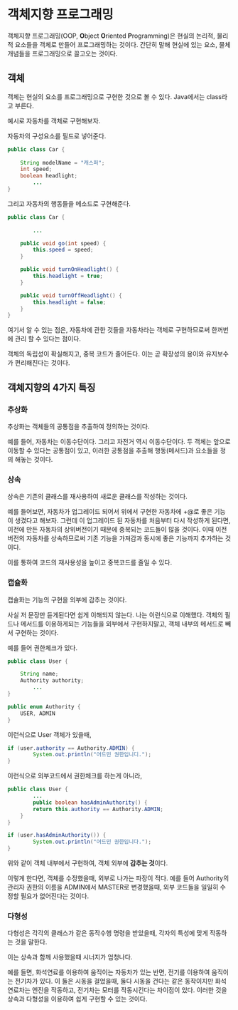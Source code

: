 # 객체지향 프로그래밍

객체지향 프로그래밍(OOP, **O**bject **O**riented **P**rogramming)은 현실의 논리적, 물리적 요소들을
객체로 만들어 프로그래밍하는 것이다. 간단히 말해 현실에 있는 요소, 물체 개념들을 프로그래밍으로 끌고오는 것이다. 

## 객체

객체는 현실의 요소를 프로그래밍으로 구현한 것으로 볼 수 있다.
Java에서는 class라고 부른다.

예시로 자동차를 객체로 구현해보자.

자동차의 구성요소를 필드로 넣어준다.

```java
public class Car {
 
    String modelName = "캐스퍼";
    int speed;
    boolean headlight;
		...
}
```

그리고 자동차의 행동들을 메소드로 구현해준다.

```java
public class Car {
		
		...

    public void go(int speed) {
        this.speed = speed;
    }

    public void turnOnHeadlight() {
        this.headlight = true;
    }

    public void turnOffHeadlight() {
        this.headlight = false;
    }
}
```


여기서 알 수 있는 점은, 자동차에 관한 것들을 자동차라는 객체로 구현하므로써
한꺼번에 관리 할 수 있다는 점이다.

객체의 독립성이 확실해지고, 중복 코드가 줄어든다.
이는 곧 확장성의 용이와 유지보수가 편리해진다는 것이다.

## 객체지향의 4가지 특징

### 추상화

추상화는 객체들의 공통점을 추출하여 정의하는 것이다.

예를 들어, 자동차는 이동수단이다. 그리고 자전거 역시 이동수단이다.
두 객체는 앞으로 이동할 수 있다는 공통점이 있고, 이러한 공통점을 추출해 
행동(메서드)과 요소들을 정의 해놓는 것이다. 

### 상속

상속은 기존의 클래스를 재사용하여 새로운 클래스를 작성하는 것이다.

예를 들어보면, 자동차가 업그레이드 되어서 위에서 구현한 자동차에 +@로 
좋은 기능이 생겼다고 해보자. 
그런데 이 업그레이드 된 자동차를 처음부터 다시 작성하게 된다면,
이전에 만든 자동차의 상위버전이기 때문에 중복되는 코드들이 많을 것이다.
이때 이전 버전의 자동차를 상속하므로써 기존 기능을 가져감과 동시에 
좋은 기능까지 추가하는 것이다.

이를 통하여 코드의 재사용성을 높이고 중복코드를 줄일 수 있다.

### 캡슐화

캡슐화는 기능의 구현을 외부에 감추는 것이다.

사실 저 문장만 듣게된다면 쉽게 이해되지 않는다.
나는 이런식으로 이해했다. 객체의 필드나 메서드를 이용하게되는 기능들을 
외부에서 구현하지말고, 객체 내부의 메서드로 빼서 구현하는 것이다.

예를 들어 권한체크가 있다.

```java
public class User {

    String name;
    Authority authority;
		...
}
```

```java
public enum Authority {
    USER, ADMIN
}
```

이런식으로 User 객체가 있을때,

```java
if (user.authority == Authority.ADMIN) {
		System.out.println("어드민 권한입니디.");
}
```

이런식으로 외부코드에서 권한체크를 하는게 아니라,

```java
public class User {
		...
		public boolean hasAdminAuthority() {
        return this.authority == Authority.ADMIN;
    }
}
```

```java
if (user.hasAdminAuthority()) {
		System.out.println("어드민 권한입니다.");
}
```

위와 같이 객체 내부에서 구현하여, 객체 외부에 **감추는 것**이다.

이렇게 한다면, 객체를 수정했을때, 외부로 나가는 파장이 적다.
예를 들어 Authority의 관리자 권한의 이름을 ADMIN에서 MASTER로 변경했을때,
외부 코드들을 일일히 수정할 필요가 없어진다는 것이다.

### 다형성

다형성은 각각의 클래스가 같은 동작수행 명령을 받았을때, 각자의 특성에 맞게 작동하는 것을 말한다.

이는 상속과 함께 사용했을때 시너지가 엄청나다.

예를 들면, 화석연료를 이용하여 움직이는 자동차가 있는 반면, 전기를 이용하여 움직이는 전기차가 있다.
이 둘은 시동을 걸었을때, 둘다 시동을 건다는 같은 동작이지만 화석연료차는 엔진을 작동하고, 전기차는
모터를 작동시킨다는 차이점이 있다. 이러한 것을 상속과 다형성을 이용하여 쉽게 구현할 수 있는 것이다.
